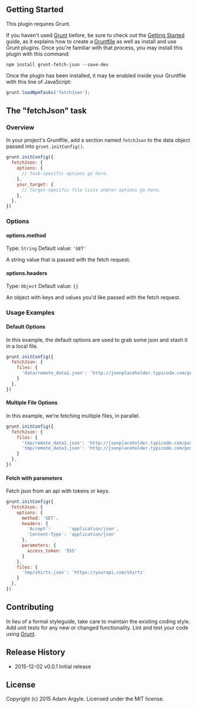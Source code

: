 ## Getting Started
This plugin requires Grunt.

If you haven't used [Grunt](http://gruntjs.com/) before, be sure to check out the [Getting Started](http://gruntjs.com/getting-started) guide, as it explains how to create a [Gruntfile](http://gruntjs.com/sample-gruntfile) as well as install and use Grunt plugins. Once you're familiar with that process, you may install this plugin with this command:

```shell
npm install grunt-fetch-json --save-dev
```

Once the plugin has been installed, it may be enabled inside your Gruntfile with this line of JavaScript:

```js
grunt.loadNpmTasks('fetchJson');
```

## The "fetchJson" task

### Overview
In your project's Gruntfile, add a section named `fetchJson` to the data object passed into `grunt.initConfig()`.

```js
grunt.initConfig({
  fetchJson: {
    options: {
      // Task-specific options go here.
    },
    your_target: {
      // Target-specific file lists and/or options go here.
    },
  },
})
```

### Options

#### options.method
Type: `String`
Default value: `'GET'`

A string value that is passed with the fetch request.

#### options.headers
Type: `Object`
Default value: `{}`

An object with keys and values you'd like passed with the fetch request.

### Usage Examples

#### Default Options
In this example, the default options are used to grab some json and stash it in a local file.

```js
grunt.initConfig({
  fetchJson: {
    files: {
      'data/remote_data1.json': 'http://jsonplaceholder.typicode.com/posts/1'
    }
  },
})
```

#### Multiple File Options
In this example, we're fetching multiple files, in parallel.

```js
grunt.initConfig({
  fetchJson: {
    files: {
      'tmp/remote_data2.json': 'http://jsonplaceholder.typicode.com/posts/2',
      'tmp/remote_data3.json': 'http://jsonplaceholder.typicode.com/posts/3'
    }
  },
})
```

#### Fetch with parameters
Fetch json from an api with tokens or keys.

```js
grunt.initConfig({
  fetchJson: {
    options: {
      method: 'GET',
      headers: {
        'Accept':       'application/json',
        'Content-Type': 'application/json'
      },
      parameters: {
        access_token: '555'
      }
    },
    files: {
      'tmp/shirts.json': 'https://yourapi.com/shirts'
    }
  },
})
```

## Contributing
In lieu of a formal styleguide, take care to maintain the existing coding style. Add unit tests for any new or changed functionality. Lint and test your code using [Grunt](http://gruntjs.com/).

## Release History
* 2015-12-02  v0.0.1  Initial release

## License
Copyright (c) 2015 Adam Argyle. Licensed under the MIT license.
